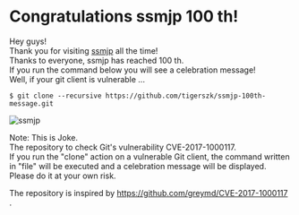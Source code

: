 # Congratulations ssmjp 100 th!

Hey guys!  
Thank you for visiting [ssmjp](http://ssm.pkan.org/) all the time!  
Thanks to everyone, ssmjp has reached 100 th.  
If you run the command below you will see a celebration message!  
Well, if your git client is vulnerable ...

`$ git clone --recursive https://github.com/tigerszk/ssmjp-100th-message.git`

![ssmjp](https://user-images.githubusercontent.com/13941511/29596279-5d493f16-87f7-11e7-8335-c160a620052a.png)

Note:
This is Joke.  
The repository to check Git's vulnerability CVE-2017-1000117.  
If you run the "clone" action on a vulnerable Git client, the command written in "file" will be executed and a celebration message will be displayed.  
Please do it at your own risk.

The repository is inspired by https://github.com/greymd/CVE-2017-1000117 .
